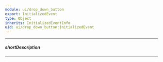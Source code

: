 ```yaml
---
module: ui/drop_down_button
export: InitializedEvent
type: Object
inherits: InitializedEventInfo
uid: ui/drop_down_button:InitializedEvent
---
```

---
##### shortDescription
<!-- Description goes here -->

---
<!-- Description goes here -->